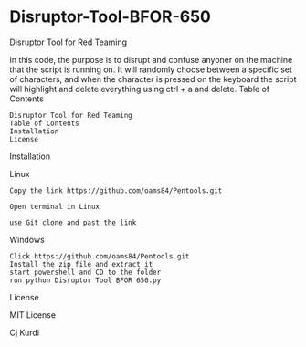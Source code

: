 # Disruptor-Tool-BFOR-650
Disruptor Tool for Red Teaming

In this code, the purpose is to disrupt and confuse anyoner on the machine that the script is running on. It will randomly choose between a specific set of characters, and when the character is pressed on the keyboard the script will highlight and delete everything using ctrl + a and delete. 
Table of Contents

    Disruptor Tool for Red Teaming
    Table of Contents
    Installation
    License

Installation

Linux

    Copy the link https://github.com/oams84/Pentools.git

    Open terminal in Linux

    use Git clone and past the link

Windows

    Click https://github.com/oams84/Pentools.git
    Install the zip file and extract it
    start powershell and CD to the folder
    run python Disruptor Tool BFOR 650.py

License

MIT License

Cj Kurdi
